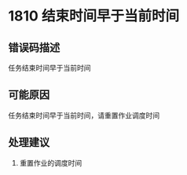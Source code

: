 # 1810 结束时间早于当前时间<a name="dgc_01_328"></a>

## 错误码描述<a name="zh-cn_topic_0000001114159012_se842c39d44ee45e587ca36bb50cf37c7"></a>

任务结束时间早于当前时间

## 可能原因<a name="zh-cn_topic_0000001114159012_s658a289c6be04e6d8c6bee691c1aaa2e"></a>

任务结束时间早于当前时间，请重置作业调度时间

## 处理建议<a name="zh-cn_topic_0000001114159012_section192884102474"></a>

1.  重置作业的调度时间

